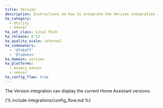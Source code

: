 ```yaml
---
title: Version
description: Instructions on how to integrate the Version integration into Home Assistant.
ha_category:
  - Utility
  - Sensor
ha_iot_class: Local Push
ha_release: 0.52
ha_quality_scale: internal
ha_codeowners:
  - '@fabaff'
  - '@ludeeus'
ha_domain: version
ha_platforms:
  - binary_sensor
  - sensor
ha_config_flow: true
---
```


The Version integration can display the current Home Assistant versions.

{% include integrations/config_flow.md %}
